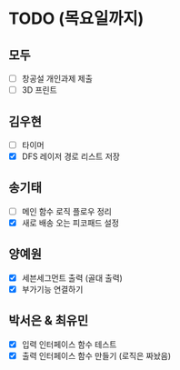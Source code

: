 # TODO (목요일까지)

## 모두
- [ ] 창공설 개인과제 제출
- [ ] 3D 프린트

## 김우현
- [ ] 타이머
- [x] DFS 레이저 경로 리스트 저장

## 송기태
- [ ] 메인 함수 로직 플로우 정리
- [x] 새로 배송 오는 피코패드 설정

## 양예원
- [x] 세븐세그먼트 출력 (골대 출력)
- [x] 부가기능 연결하기

## 박서은 & 최유민
- [x] 입력 인터페이스 함수 테스트
- [x] 출력 인터페이스 함수 만들기 (로직은 짜놨음)